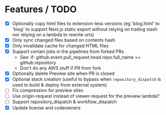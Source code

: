 # Features / TODO

- [x] Optionally copy html files to extension-less versions (eg 'blog.html' to 'blog' to support Next.js static export without relying on trailing slash nor relying on a lambda to rewrite urls)
- [x] Only sync changed files based on contents hash
- [x] Only invalidate cache for changed HTML files
- [x] Support certain jobs in the pipelines from forked PRs
  - See: if: github.event.pull_request.head.repo.full_name == github.repository
  - Don't do any AWS stuff if PR from fork
- [x] Optionally delete Preview site when PR is closed
- [x] Optional stack creation (useful to bypass when `repository_dispatch` is used to build & deploy from external system)
- [ ] Fix compression for preview sites
- [ ] Use origin-request instead of viewer-request for the preview lambda?
- [ ] Support repository_dispatch & workflow_dispatch
- [x] Update license and codeowners
